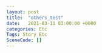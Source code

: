 ```yaml
---
layout: post
title:  "others_test"
date:   2021-03-11 03:00:00 +0000
categories: Etc
Tags: Story Etc
SceneCode: []
---
```

